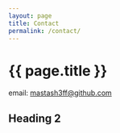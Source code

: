 ```yaml
---
layout: page
title: Contact
permalink: /contact/
---
```


# {{ page.title }}

email: mastash3ff@github.com

## Heading 2



